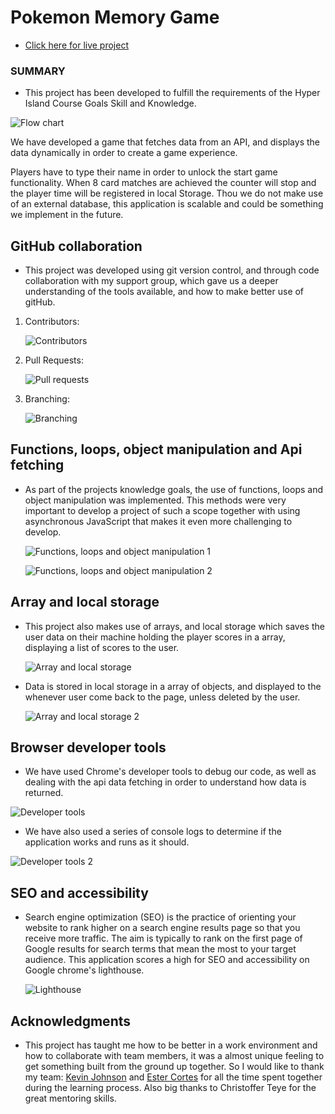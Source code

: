 # Pokemon Memory Game

- [Click here for live project](https://adorable-syrniki-de194e.netlify.app/)

### SUMMARY

- This project has been developed to fulfill the requirements of the Hyper Island Course Goals Skill and Knowledge.

![Flow chart](https://res.cloudinary.com/frank2021/image/upload/v1669640273/pokemon_game/Flow_chart_xmjjop.png)

We have developed a game that fetches data from an API, and displays the data dynamically in order to create a game experience.

Players have to type their name in order to unlock the start game functionality. When 8 card matches are achieved the counter will stop and the player time will be registered in local Storage. Thou we do not make use of an external database, this application is scalable and could be something we implement in the future.

## GitHub collaboration

- This project was developed using git version control, and through code collaboration with my support group, which gave us a deeper understanding of the tools available, and how to make better use of gitHub.

1.  Contributors:

    ![Contributors](https://res.cloudinary.com/frank2021/image/upload/v1669710463/pokemon_game/contributors_gv5hh6.png)

2.  Pull Requests:

    ![Pull requests](https://res.cloudinary.com/frank2021/image/upload/v1669640716/pokemon_game/pull_requests_yqvh01.png)

3.  Branching:

    ![Branching](https://res.cloudinary.com/frank2021/image/upload/v1669640716/pokemon_game/fork_and_branches_hvdn9g.png)

## Functions, loops, object manipulation and Api fetching

- As part of the projects knowledge goals, the use of functions, loops and object manipulation was implemented.
  This methods were very important to develop a project of such a scope together with using asynchronous JavaScript
  that makes it even more challenging to develop.

  ![Functions, loops and object manipulation 1](https://res.cloudinary.com/frank2021/image/upload/v1669663646/pokemon_game/api_fetching_echvih.png)

  ![Functions, loops and object manipulation 2](https://res.cloudinary.com/frank2021/image/upload/v1669663340/pokemon_game/functions_jwgfu2.png)

## Array and local storage

- This project also makes use of arrays, and local storage which saves the user data on their machine holding the player scores in a array, displaying a list of scores to the user.

  ![Array and local storage](https://res.cloudinary.com/frank2021/image/upload/v1669665647/pokemon_game/array_and_localstorage_d3m8uj.png)

- Data is stored in local storage in a array of objects, and displayed to the whenever user come back to the page, unless deleted by the user.

  ![Array and local storage 2](https://res.cloudinary.com/frank2021/image/upload/v1669798740/pokemon_game/2022-11-30_sasolq.png)

## Browser developer tools

- We have used Chrome's developer tools to debug our code, as well as dealing with the api data fetching in order to understand how data is returned.

![Developer tools](https://res.cloudinary.com/frank2021/image/upload/v1669799914/pokemon_game/2022-11-30_2_faobic.png)

- We have also used a series of console logs to determine if the application works and runs as it should.

![Developer tools 2](https://res.cloudinary.com/frank2021/image/upload/v1669800471/pokemon_game/clg_eg1pc4.png)

## SEO and accessibility

- Search engine optimization (SEO) is the practice of orienting your website to rank higher on a search engine results page so that you receive more traffic. The aim is typically to rank on the first page of Google results for search terms that mean the most to your target audience. This application scores a high for SEO and accessibility on Google chrome's lighthouse.

  ![Lighthouse](https://res.cloudinary.com/frank2021/image/upload/v1669640884/pokemon_game/lighthouse_pxwo8b.png)

## Acknowledgments

- This project has taught me how to be better in a work environment and how to collaborate with team members, it was a almost unique feeling to get something built from the ground up together. So I would like to thank my team: [Kevin Johnson](https://github.com/johnsonmkevin) and [Ester Cortes](https://github.com/kristallers) for all the time spent together during the learning process. Also big thanks to Christoffer Teye for the great mentoring skills.
